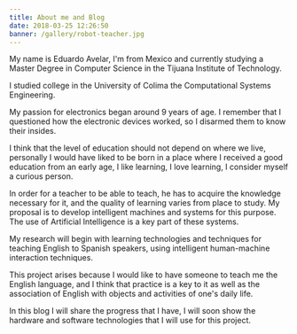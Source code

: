 ```yaml
---
title: About me and Blog
date: 2018-03-25 12:26:50
banner: /gallery/robot-teacher.jpg
---
```

My name is Eduardo Avelar, I'm from Mexico and currently studying a Master Degree in Computer Science in the Tijuana Institute of Technology.

I studied college in the University of Colima the Computational Systems Engineering.

My passion for electronics began around 9 years of age. I remember that I questioned how the electronic devices worked, so I disarmed them to know their insides.

I think that the level of education should not depend on where we live, personally I would have liked to be born in a place where I received a good education from an early age, I like learning, I love learning, I consider myself a curious person.

In order for a teacher to be able to teach, he has to acquire the knowledge necessary for it, and the quality of learning varies from place to study. My proposal is to develop intelligent machines and systems for this purpose. The use of Artificial Intelligence is a key part of these systems.

My research will begin with learning technologies and techniques for teaching English to Spanish speakers, using intelligent human-machine interaction techniques.

This project arises because I would like to have someone to teach me the English language, and I think that practice is a key to it as well as the association of English with objects and activities of one's daily life.

In this blog I will share the progress that I have, I will soon show the hardware and software technologies that I will use for this project.

